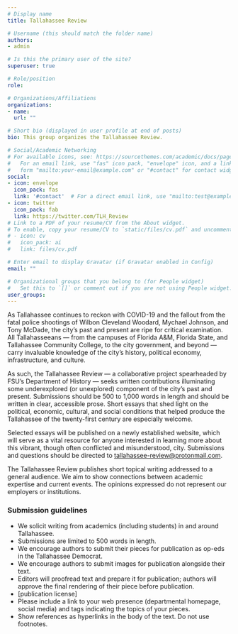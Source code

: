 ```yaml
---
# Display name
title: Tallahassee Review

# Username (this should match the folder name)
authors:
- admin

# Is this the primary user of the site?
superuser: true

# Role/position
role: 

# Organizations/Affiliations
organizations:
- name: 
  url: ""

# Short bio (displayed in user profile at end of posts)
bio: This group organizes the Tallahassee Review.

# Social/Academic Networking
# For available icons, see: https://sourcethemes.com/academic/docs/page-builder/#icons
#   For an email link, use "fas" icon pack, "envelope" icon, and a link in the
#   form "mailto:your-email@example.com" or "#contact" for contact widget.
social:
- icon: envelope
  icon_pack: fas
  link: '#contact'  # For a direct email link, use "mailto:test@example.org".
- icon: twitter
  icon_pack: fab
  link: https://twitter.com/TLH_Review
# Link to a PDF of your resume/CV from the About widget.
# To enable, copy your resume/CV to `static/files/cv.pdf` and uncomment the lines below.
# - icon: cv
#   icon_pack: ai
#   link: files/cv.pdf

# Enter email to display Gravatar (if Gravatar enabled in Config)
email: ""

# Organizational groups that you belong to (for People widget)
#   Set this to `[]` or comment out if you are not using People widget.
user_groups:
---
```


As Tallahassee continues to reckon with COVID-19 and the fallout from the fatal police shootings of Wilbon Cleveland Woodard, Mychael Johnson, and Tony McDade, the city’s past and present are ripe for critical examination. All Tallahasseeans — from the campuses of Florida A&M, Florida State, and Tallahassee Community College, to the city government, and beyond — carry invaluable knowledge of the city’s history, political economy, infrastructure, and culture.

As such, the Tallahassee Review — a collaborative project spearheaded by FSU’s Department of History — seeks written contributions illuminating some underexplored (or unexplored) component of the city’s past and present. Submissions should be 500 to 1,000 words in length and should be written in clear, accessible prose. Short essays that shed light on the political, economic, cultural, and social conditions that helped produce the Tallahassee of the twenty-first century are especially welcome.

Selected essays will be published on a newly established website, which will serve as a vital resource for anyone interested in learning more about this vibrant, though often conflicted and misunderstood, city. Submissions and questions should be directed to tallahassee-review@protonmail.com.

The Tallahassee Review publishes short topical writing addressed to a general audience. We aim to show connections between academic expertise and current events. The opinions expressed do not represent our employers or institutions.

###  Submission guidelines
- We solicit writing from academics (including students) in and around Tallahassee.
- Submissions are limited to 500 words in length.
- We encourage authors to submit their pieces for publication as op-eds in the Tallahassee Democrat.
- We encourage authors to submit images for publication alongside their text.
- Editors will proofread text and prepare it for publication; authors will approve the final rendering of their piece before publication.
- [publication license]
- Please include a link to your web presence (departmental homepage, social media) and tags indicating the topics of your pieces.
- Show references as hyperlinks in the body of the text. Do not use footnotes.

